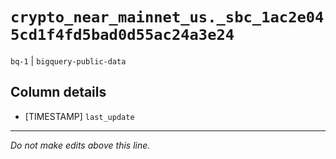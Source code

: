 # `crypto_near_mainnet_us._sbc_1ac2e045cd1f4fd5bad0d55ac24a3e24`
`bq-1` | `bigquery-public-data`

## Column details
* [TIMESTAMP] `last_update`

-------------------------------------------------------------------------------
*Do not make edits above this line.*
